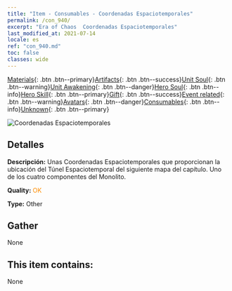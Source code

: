 ```yaml
---
title: "Item - Consumables - Coordenadas Espaciotemporales"
permalink: /con_940/
excerpt: "Era of Chaos  Coordenadas Espaciotemporales"
last_modified_at: 2021-07-14
locale: es
ref: "con_940.md"
toc: false
classes: wide
---
```

 [Materials](/ItemsES/){: .btn .btn--primary}[Artifacts](/ItemsES/Artifacts/){: .btn .btn--success}[Unit Soul](/ItemsES/UnitSoul/){: .btn .btn--warning}[Unit Awakening](/ItemsES/UnitAwakening/){: .btn .btn--danger}[Hero Soul](/ItemsES/HeroSoul/){: .btn .btn--info}[Hero Skill](/ItemsES/HeroSkill/){: .btn .btn--primary}[Gift](/ItemsES/Gift/){: .btn .btn--success}[Event related](/ItemsES/Events/){: .btn .btn--warning}[Avatars](/ItemsES/Avatars/){: .btn .btn--danger}[Consumables](/ItemsES/Consumables/){: .btn .btn--info}[Unknown](/ItemsES/Unknown/){: .btn .btn--primary}

 ![Coordenadas Espaciotemporales](/images/t/i_40028.png)

## Detalles
 **Descripción:** Unas Coordenadas Espaciotemporales que proporcionan la ubicación del Túnel Espaciotemporal del siguiente mapa del capítulo. Uno de los cuatro componentes del Monolito.

 **Quality:** <span style="color: #FF8C00">OK</span>

 **Type:** Other

## Gather

  None

## This item contains:

  None


